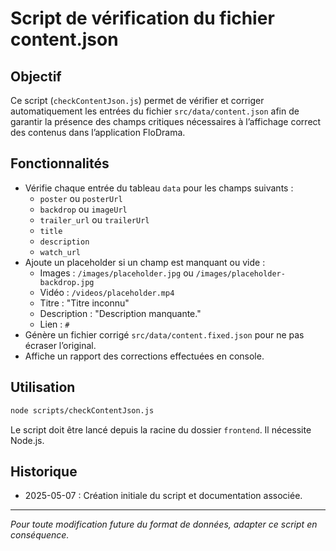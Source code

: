 # Script de vérification du fichier content.json

## Objectif
Ce script (`checkContentJson.js`) permet de vérifier et corriger automatiquement les entrées du fichier `src/data/content.json` afin de garantir la présence des champs critiques nécessaires à l’affichage correct des contenus dans l’application FloDrama.

## Fonctionnalités
- Vérifie chaque entrée du tableau `data` pour les champs suivants :
  - `poster` ou `posterUrl`
  - `backdrop` ou `imageUrl`
  - `trailer_url` ou `trailerUrl`
  - `title`
  - `description`
  - `watch_url`
- Ajoute un placeholder si un champ est manquant ou vide :
  - Images : `/images/placeholder.jpg` ou `/images/placeholder-backdrop.jpg`
  - Vidéo : `/videos/placeholder.mp4`
  - Titre : "Titre inconnu"
  - Description : "Description manquante."
  - Lien : `#`
- Génère un fichier corrigé `src/data/content.fixed.json` pour ne pas écraser l’original.
- Affiche un rapport des corrections effectuées en console.

## Utilisation

```bash
node scripts/checkContentJson.js
```

Le script doit être lancé depuis la racine du dossier `frontend`. Il nécessite Node.js.

## Historique
- 2025-05-07 : Création initiale du script et documentation associée.

---

*Pour toute modification future du format de données, adapter ce script en conséquence.*
